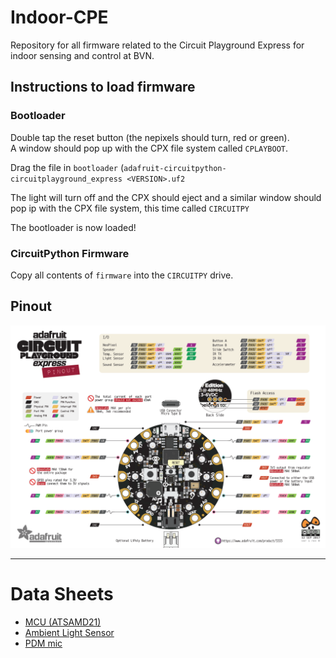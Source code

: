 # Indoor-CPE
Repository for all firmware related to the Circuit Playground Express for indoor sensing and control at BVN.

## Instructions to load firmware
### Bootloader
Double tap the reset button (the nepixels should turn, red or green).  
A window should pop up with the CPX file system called `CPLAYBOOT`.

Drag the file in `bootloader` (`adafruit-circuitpython-circuitplayground_express <VERSION>.uf2`

The light will turn off and the CPX should eject and a similar window should pop ip with the CPX file system, this time called `CIRCUITPY`

The bootloader is now loaded!

### CircuitPython Firmware
Copy all contents of `firmware` into the `CIRCUITPY` drive.

## Pinout  
!["CPE Pinout"](docs/CPE_pinout.PNG)


___
# Data Sheets
- [MCU (ATSAMD21)](https://cdn-shop.adafruit.com/product-files/2772/atmel-42181-sam-d21_datasheet.pdf)
- [Ambient Light Sensor](https://cdn-shop.adafruit.com/product-files/2748/2748+datasheet.pdf)
- [PDM mic](https://cdn-learn.adafruit.com/assets/assets/000/049/977/original/MP34DT01-M.pdf)
